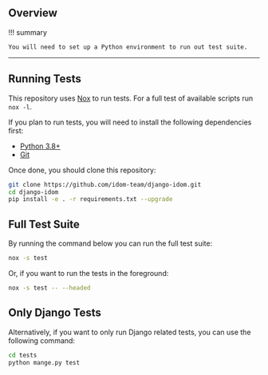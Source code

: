 ## Overview

!!! summary

    You will need to set up a Python environment to run out test suite.

---

## Running Tests

This repository uses [Nox](https://nox.thea.codes/en/stable/) to run tests. For a full test of available scripts run `nox -l`.

If you plan to run tests, you will need to install the following dependencies first:

-   [Python 3.8+](https://www.python.org/downloads/)
-   [Git](https://git-scm.com/downloads)

Once done, you should clone this repository:

```bash linenums="0"
git clone https://github.com/idom-team/django-idom.git
cd django-idom
pip install -e . -r requirements.txt --upgrade
```

## Full Test Suite

By running the command below you can run the full test suite:

```bash linenums="0"
nox -s test
```

Or, if you want to run the tests in the foreground:

```bash linenums="0"
nox -s test -- --headed
```

## Only Django Tests

Alternatively, if you want to only run Django related tests, you can use the following command:

```bash linenums="0"
cd tests
python mange.py test
```
